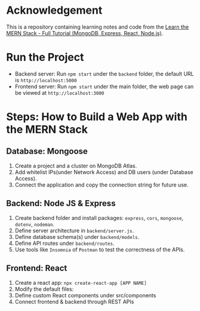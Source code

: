 # Acknowledgement
This is a repository containing learning notes and code from the [Learn the MERN Stack - Full Tutorial (MongoDB, Express, React, Node.js)](https://www.youtube.com/watch?v=7CqJlxBYj-M).

# Run the Project
- Backend server:  Run `npm start` under the `backend` folder, the default URL is `http://localhost:5000`
- Frontend server: Run `npm start` under the main folder, the web page can be viewed at `http://localhost:3000`

# Steps: How to Build a Web App with the MERN Stack

## Database: Mongoose
1. Create a project and a cluster on MongoDB Atlas.
2. Add whitelist IPs(under Network Access) and DB users (under Database Access).
3. Connect the application and copy the connection string for future use.

## Backend: Node JS & Express
1. Create backend folder and install packages: `express`, `cors`, `mongoose`, `dotenv`, `nodeman`.
2. Define server architecture in `backend/server.js`.
3. Define database schema(s) under `backend/models`.
4. Define API routes under `backend/routes`.
5. Use tools like `Insomnia` of `Postman` to test the correctness of the APIs.

## Frontend: React
1. Create a react app: `npx create-react-app [APP NAME]`
2. Modify the default files: 
3. Define custom React components under src/components
4. Connect frontend & backend through REST APIs


